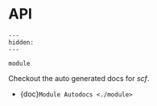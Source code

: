 # API

```{toctree}
---
hidden:
---

module
```

Checkout the auto generated docs for _scf_.

- {doc}`Module Autodocs <./module>`
